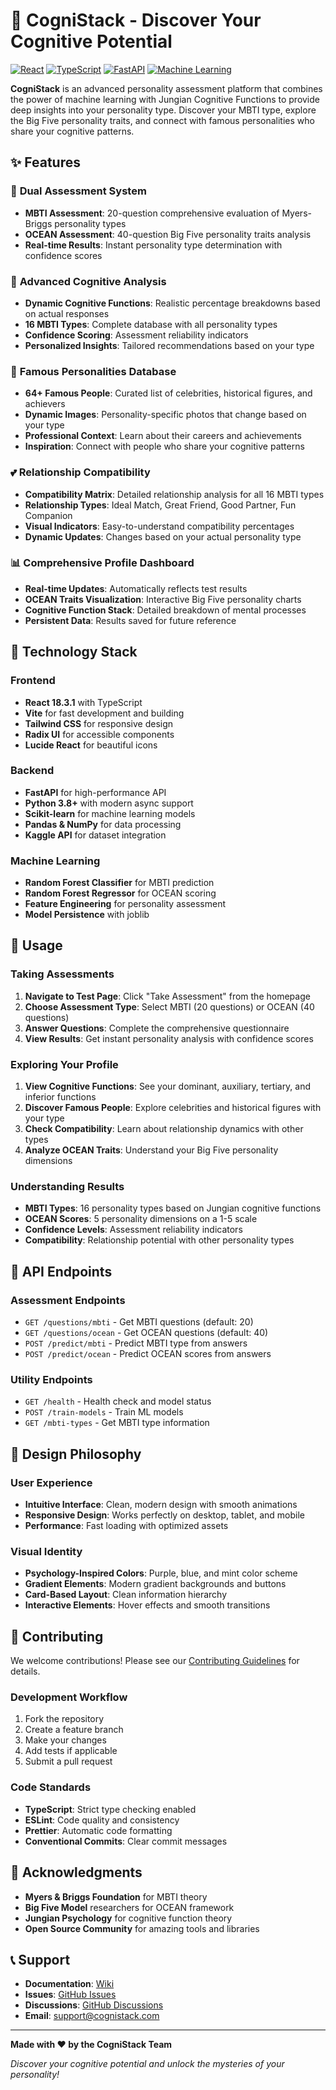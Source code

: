 # 🧠 CogniStack - Discover Your Cognitive Potential

[![React](https://img.shields.io/badge/React-18.3.1-blue.svg)](https://reactjs.org/)
[![TypeScript](https://img.shields.io/badge/TypeScript-5.8.3-blue.svg)](https://www.typescriptlang.org/)
[![FastAPI](https://img.shields.io/badge/FastAPI-0.104.1-green.svg)](https://fastapi.tiangolo.com/)
[![Machine Learning](https://img.shields.io/badge/ML-Scikit--learn-orange.svg)](https://scikit-learn.org/)

**CogniStack** is an advanced personality assessment platform that combines the power of machine learning with Jungian Cognitive Functions to provide deep insights into your personality type. Discover your MBTI type, explore the Big Five personality traits, and connect with famous personalities who share your cognitive patterns.

## ✨ Features

### 🎯 **Dual Assessment System**
- **MBTI Assessment**: 20-question comprehensive evaluation of Myers-Briggs personality types
- **OCEAN Assessment**: 40-question Big Five personality traits analysis
- **Real-time Results**: Instant personality type determination with confidence scores

### 🧠 **Advanced Cognitive Analysis**
- **Dynamic Cognitive Functions**: Realistic percentage breakdowns based on actual responses
- **16 MBTI Types**: Complete database with all personality types
- **Confidence Scoring**: Assessment reliability indicators
- **Personalized Insights**: Tailored recommendations based on your type

### 👥 **Famous Personalities Database**
- **64+ Famous People**: Curated list of celebrities, historical figures, and achievers
- **Dynamic Images**: Personality-specific photos that change based on your type
- **Professional Context**: Learn about their careers and achievements
- **Inspiration**: Connect with people who share your cognitive patterns

### 💕 **Relationship Compatibility**
- **Compatibility Matrix**: Detailed relationship analysis for all 16 MBTI types
- **Relationship Types**: Ideal Match, Great Friend, Good Partner, Fun Companion
- **Visual Indicators**: Easy-to-understand compatibility percentages
- **Dynamic Updates**: Changes based on your actual personality type

### 📊 **Comprehensive Profile Dashboard**
- **Real-time Updates**: Automatically reflects test results
- **OCEAN Traits Visualization**: Interactive Big Five personality charts
- **Cognitive Function Stack**: Detailed breakdown of mental processes
- **Persistent Data**: Results saved for future reference

## 🚀 Technology Stack

### **Frontend**
- **React 18.3.1** with TypeScript
- **Vite** for fast development and building
- **Tailwind CSS** for responsive design
- **Radix UI** for accessible components
- **Lucide React** for beautiful icons

### **Backend**
- **FastAPI** for high-performance API
- **Python 3.8+** with modern async support
- **Scikit-learn** for machine learning models
- **Pandas & NumPy** for data processing
- **Kaggle API** for dataset integration

### **Machine Learning**
- **Random Forest Classifier** for MBTI prediction
- **Random Forest Regressor** for OCEAN scoring
- **Feature Engineering** for personality assessment
- **Model Persistence** with joblib
## 📱 Usage

### **Taking Assessments**
1. **Navigate to Test Page**: Click "Take Assessment" from the homepage
2. **Choose Assessment Type**: Select MBTI (20 questions) or OCEAN (40 questions)
3. **Answer Questions**: Complete the comprehensive questionnaire
4. **View Results**: Get instant personality analysis with confidence scores

### **Exploring Your Profile**
1. **View Cognitive Functions**: See your dominant, auxiliary, tertiary, and inferior functions
2. **Discover Famous People**: Explore celebrities and historical figures with your type
3. **Check Compatibility**: Learn about relationship dynamics with other types
4. **Analyze OCEAN Traits**: Understand your Big Five personality dimensions

### **Understanding Results**
- **MBTI Types**: 16 personality types based on Jungian cognitive functions
- **OCEAN Scores**: 5 personality dimensions on a 1-5 scale
- **Confidence Levels**: Assessment reliability indicators
- **Compatibility**: Relationship potential with other personality types

## 🧪 API Endpoints

### **Assessment Endpoints**
- `GET /questions/mbti` - Get MBTI questions (default: 20)
- `GET /questions/ocean` - Get OCEAN questions (default: 40)
- `POST /predict/mbti` - Predict MBTI type from answers
- `POST /predict/ocean` - Predict OCEAN scores from answers

### **Utility Endpoints**
- `GET /health` - Health check and model status
- `POST /train-models` - Train ML models
- `GET /mbti-types` - Get MBTI type information

## 🎨 Design Philosophy

### **User Experience**
- **Intuitive Interface**: Clean, modern design with smooth animations
- **Responsive Design**: Works perfectly on desktop, tablet, and mobile
- **Performance**: Fast loading with optimized assets

### **Visual Identity**
- **Psychology-Inspired Colors**: Purple, blue, and mint color scheme
- **Gradient Elements**: Modern gradient backgrounds and buttons
- **Card-Based Layout**: Clean information hierarchy
- **Interactive Elements**: Hover effects and smooth transitions

## 🤝 Contributing

We welcome contributions! Please see our [Contributing Guidelines](CONTRIBUTING.md) for details.

### **Development Workflow**
1. Fork the repository
2. Create a feature branch
3. Make your changes
4. Add tests if applicable
5. Submit a pull request

### **Code Standards**
- **TypeScript**: Strict type checking enabled
- **ESLint**: Code quality and consistency
- **Prettier**: Automatic code formatting
- **Conventional Commits**: Clear commit messages

## 🙏 Acknowledgments

- **Myers & Briggs Foundation** for MBTI theory
- **Big Five Model** researchers for OCEAN framework
- **Jungian Psychology** for cognitive function theory
- **Open Source Community** for amazing tools and libraries

## 📞 Support

- **Documentation**: [Wiki](https://github.com/yourusername/CogniStack/wiki)
- **Issues**: [GitHub Issues](https://github.com/yourusername/CogniStack/issues)
- **Discussions**: [GitHub Discussions](https://github.com/yourusername/CogniStack/discussions)
- **Email**: support@cognistack.com

---

**Made with ❤️ by the CogniStack Team**

*Discover your cognitive potential and unlock the mysteries of your personality!*
